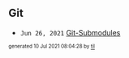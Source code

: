 ## Git


* <code>Jun 26, 2021</code> [Git-Submodules](2021-06-26T21-03-38-git-submodules.md)

<sup><sub>generated 10 Jul 2021 08:04:28 by <a href='https://github.com/senorprogrammer/til'>til</a></sub></sup>
